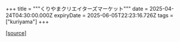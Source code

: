 +++
title = """くりやまクリエイターズマーケット"""
date = 2025-04-24T04:30:00.000Z
expiryDate = 2025-06-05T22:23:16.726Z
tags = ["kuriyama"]
+++


[[source]](https://www.town.kuriyama.hokkaido.jp/soshiki/46/6273.html)
